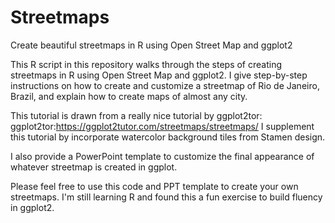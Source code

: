 # Streetmaps
Create beautiful streetmaps in R using Open Street Map and ggplot2

This R script in this repository walks through the steps of creating streetmaps 
in R using Open Street Map and ggplot2. I give step-by-step instructions on 
how to create and customize a streetmap of Rio de Janeiro, Brazil, and explain
how to create maps of almost any city. 

This tutorial is drawn from a really nice tutorial by ggplot2tor:
ggplot2tor:https://ggplot2tutor.com/streetmaps/streetmaps/
I supplement this tutorial by incorporate watercolor background tiles
from Stamen design. 

I also provide a PowerPoint template to customize the final appearance of whatever 
streetmap is created in ggplot. 

Please feel free to use this code and PPT template to create your own streetmaps. 
I'm still learning R and found this a fun exercise to build fluency in ggplot2. 
